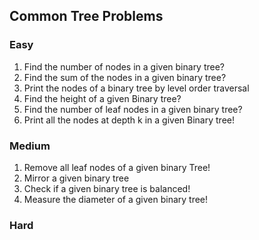 ## Common Tree Problems

### Easy
1. Find the number of nodes in a given binary tree?
2. Find the sum of the nodes in a given binary tree?
3. Print the nodes of a binary tree by level order traversal
4. Find the height of a given Binary tree?
5. Find the number of leaf nodes in a given binary tree?
6. Print all the nodes at depth k in a given Binary tree!


### Medium
1. Remove all leaf nodes of a given binary Tree!
2. Mirror a given binary tree
3. Check if a given binary tree is balanced!
4. Measure the diameter of a given binary tree!


### Hard